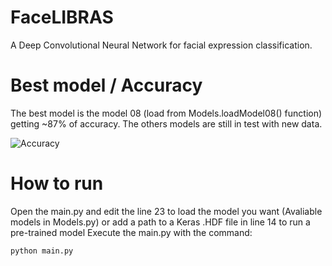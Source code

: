 # FaceLIBRAS
A Deep Convolutional Neural Network for facial expression classification.

# Best model / Accuracy
The best model is the model 08 (load from Models.loadModel08() function) getting ~87% of accuracy. The others models are still in test with new data.

![Accuracy](http://i.imgur.com/FZwvh8n.png)

# How to run
Open the main.py and edit the line 23 to load the model you want (Avaliable models in Models.py) or add a path to a Keras .HDF file in line 14 to run a pre-trained model
Execute the main.py with the command:

```
python main.py
```
